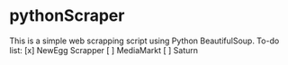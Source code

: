 # pythonScraper

This is a simple web scrapping script using Python BeautifulSoup.
To-do list:
[x] NewEgg Scrapper
[ ] MediaMarkt
[ ] Saturn
